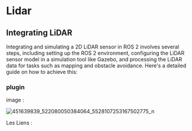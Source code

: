 # Lidar
 
## Integrating LiDAR

Integrating and simulating a 2D LiDAR sensor in ROS 2 involves several steps, including setting up the ROS 2 environment, configuring the LiDAR sensor model in a simulation tool like Gazebo, and processing the LiDAR data for tasks such as mapping and obstacle avoidance. Here's a detailed guide on how to achieve this:
### plugin


 
image :

![451639839_522080050384064_5528107253167502775_n](https://github.com/user-attachments/assets/206d4633-21c6-48fb-9893-886a9c8f6caa)



 
 

 
Les Liens : 
  


